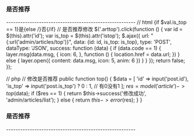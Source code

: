 <h3>是否推荐</h3> -------------------------------------------------------
// html
<td style="cursor: pointer" id="{$val.id}" istop="{$val.is_top}" class="arttop">{if $val.is_top == 1}<span class="btn-success">是</span>{else /}<span class="btn-darkorange">否</span>{/if}</td>
// 是否推荐修改
        $('.arttop').click(function () {
            var id = $(this).attr('id');
            var is_top = $(this).attr('istop');
            $.ajax({
                url: "{:url('admin/articles/top')}",
                data: {id: id, is_top: is_top},
                type: 'POST',
                dataType: 'JSON',
                success: function (data) {
                    if (data.code == 1) {
                        layer.msg(data.msg, {
                            icon: 6,
                        }, function () {
                            location.href = data.url;
                        })
                    } else {
                        layer.open({
                            content: data.msg,
                            icon: 5,
                            anim: 6
                        })
                    }
                }
            });
            return false;
        });
        
// php
// 修改是否推荐
    public function top()
    {
        $data = [
            'id'     => input('post.id'),
            'is_top' => input('post.is_top') ? 0 : 1, // 有0没有1
        ];
        $res  = model('article')->top($data);
        if ($res == 1) {
            return $this->success('修改成功', 'admin/articles/list');
        } else {
            return $this->error($res);
        }
    }
    <h3>是否推荐</h3> -------------------------------------------------------